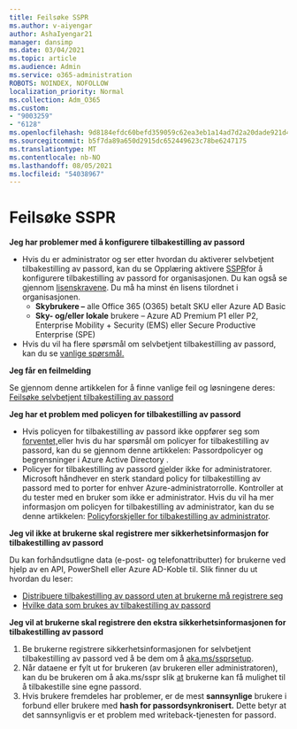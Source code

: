 ```yaml
---
title: Feilsøke SSPR
ms.author: v-aiyengar
author: AshaIyengar21
manager: dansimp
ms.date: 03/04/2021
ms.topic: article
ms.audience: Admin
ms.service: o365-administration
ROBOTS: NOINDEX, NOFOLLOW
localization_priority: Normal
ms.collection: Adm_O365
ms.custom:
- "9003259"
- "6128"
ms.openlocfilehash: 9d8184efdc60befd359059c62ea3eb1a14ad7d2a20dade921d4a71e424f52033
ms.sourcegitcommit: b5f7da89a650d2915dc652449623c78be6247175
ms.translationtype: MT
ms.contentlocale: nb-NO
ms.lasthandoff: 08/05/2021
ms.locfileid: "54038967"
---
```

# <a name="troubleshoot-sspr"></a>Feilsøke SSPR

**Jeg har problemer med å konfigurere tilbakestilling av passord**

- Hvis du er administrator og ser etter hvordan du aktiverer selvbetjent tilbakestilling av passord, kan du se Opplæring aktivere [SSPR](https://docs.microsoft.com/azure/active-directory/authentication/tutorial-enable-sspr)for å konfigurere tilbakestilling av passord for organisasjonen. Du kan også se gjennom [lisenskravene](https://docs.microsoft.com/azure/active-directory/authentication/concept-sspr-licensing?WT.mc_id=Portal-Microsoft_Azure_Support). Du må ha minst én lisens tilordnet i organisasjonen.
    - **Skybrukere –** alle Office 365 (O365) betalt SKU eller Azure AD Basic
    - **Sky- og/eller lokale** brukere – Azure AD Premium P1 eller P2, Enterprise Mobility + Security (EMS) eller Secure Productive Enterprise (SPE)
- Hvis du vil ha flere spørsmål om selvbetjent tilbakestilling av passord, kan du se [vanlige spørsmål.](https://docs.microsoft.com/azure/active-directory/authentication/active-directory-passwords-faq?WT.mc_id=Portal-Microsoft_Azure_Support)

**Jeg får en feilmelding**

Se gjennom denne artikkelen for å finne vanlige feil og løsningene deres: [Feilsøke selvbetjent tilbakestilling av passord](https://docs.microsoft.com/azure/active-directory/authentication/active-directory-passwords-troubleshoot?WT.mc_id=Portal-Microsoft_Azure_Support)

**Jeg har et problem med policyen for tilbakestilling av passord**

- Hvis policyen for tilbakestilling av passord ikke oppfører seg som [forventet,](https://docs.microsoft.com/azure/active-directory/authentication/concept-sspr-policy?WT.mc_id=Portal-Microsoft_Azure_Support)eller hvis du har spørsmål om policyer for tilbakestilling av passord, kan du se gjennom denne artikkelen: Passordpolicyer og begrensninger i Azure Active Directory .
- Policyer for tilbakestilling av passord gjelder ikke for administratorer. Microsoft håndhever en sterk standard policy for tilbakestilling av passord med to porter for enhver Azure-administratorrolle. Kontroller at du tester med en bruker som ikke er administrator. Hvis du vil ha mer informasjon om policyen for tilbakestilling av administrator, kan du se denne artikkelen: [Policyforskjeller for tilbakestilling av administrator](https://docs.microsoft.com/azure/active-directory/authentication/concept-sspr-policy?WT.mc_id=Portal-Microsoft_Azure_Support#administrator-reset-policy-differences).

**Jeg vil ikke at brukerne skal registrere mer sikkerhetsinformasjon for tilbakestilling av passord**

Du kan forhåndsutligne data (e-post- og telefonattributter) for brukerne ved hjelp av en API, PowerShell eller Azure AD-Koble til. Slik finner du ut hvordan du leser:

- [Distribuere tilbakestilling av passord uten at brukerne må registrere seg](https://docs.microsoft.com/azure/active-directory/active-directory-passwords-data?WT.mc_id=Portal-Microsoft_Azure_Support#set-and-read-authentication-data-using-powershell)
- [Hvilke data som brukes av tilbakestilling av passord](https://docs.microsoft.com/azure/active-directory/active-directory-passwords-data?WT.mc_id=Portal-Microsoft_Azure_Support)

**Jeg vil at brukerne skal registrere den ekstra sikkerhetsinformasjonen for tilbakestilling av passord**

1. Be brukerne registrere sikkerhetsinformasjonen for selvbetjent tilbakestilling av passord ved å be dem om å [aka.ms/ssprsetup](https://mysignins.microsoft.com/security-info).
1. Når dataene er fylt ut for brukeren (av brukeren eller administratoren), kan du be brukeren om å aka.ms/sspr slik [at](https://passwordreset.microsoftonline.com/) brukerne kan få mulighet til å tilbakestille sine egne passord.
1. Hvis brukere fremdeles har problemer, er de mest **sannsynlige** brukere i forbund eller brukere med **hash for passordsynkronisert.** Dette betyr at det sannsynligvis er et problem med writeback-tjenesten for passord.